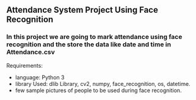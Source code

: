 ## Attendance System Project Using Face Recognition
### In this project we are going to mark attendance using face recognition and the store the data like date and time in Attendance.csv

Requirements:
* language:
	Python 3
* library Used:
	dlib Library,
	cv2,
	numpy,
	face_recognition,
	os,
	datetime.
* few sample pictures of people to be used during face recognition.

